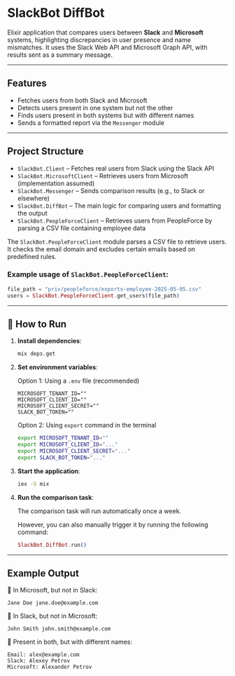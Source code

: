 # SlackBot DiffBot

Elixir application that compares users between **Slack** and **Microsoft** systems, highlighting discrepancies in user presence and name mismatches. It uses the Slack Web API and Microsoft Graph API, with results sent as a summary message.

---

## Features

- Fetches users from both Slack and Microsoft
- Detects users present in one system but not the other
- Finds users present in both systems but with different names
- Sends a formatted report via the `Messenger` module

---

## Project Structure

- `SlackBot.Client` – Fetches real users from Slack using the Slack API
- `SlackBot.MicrosoftClient` – Retrieves users from Microsoft (implementation assumed)
- `SlackBot.Messenger` – Sends comparison results (e.g., to Slack or elsewhere)
- `SlackBot.DiffBot` – The main logic for comparing users and formatting the output
- `SlackBot.PeopleForceClient` – Retrieves users from PeopleForce by parsing a CSV file containing employee data

The `SlackBot.PeopleForceClient` module parses a CSV file to retrieve users. It checks the email domain and excludes certain emails based on predefined rules.

### Example usage of `SlackBot.PeopleForceClient`:

```elixir
file_path = "priv/peopleforce/exports-employee-2025-05-05.csv"
users = SlackBot.PeopleForceClient.get_users(file_path)
```
---

## 🚀 How to Run

1. **Install dependencies**:

    ```bash
    mix deps.get
    ```

2. **Set environment variables**:

    Option 1: Using a `.env` file (recommended)

    ```
    MICROSOFT_TENANT_ID=""
    MICROSOFT_CLIENT_ID=""
    MICROSOFT_CLIENT_SECRET=""
    SLACK_BOT_TOKEN=""
    ```

    Option 2: Using `export` command in the terminal

    ```bash
    export MICROSOFT_TENANT_ID=""     
    export MICROSOFT_CLIENT_ID="..."   
    export MICROSOFT_CLIENT_SECRET="..."   
    export SLACK_BOT_TOKEN="..."   
    ```

3. **Start the application**:

    ```bash
    iex -S mix
    ```

4. **Run the comparison task**:

    The comparison task will run automatically once a week. 
    
    However, you can also manually trigger it by running the following command:

    ```elixir
    SlackBot.DiffBot.run()
    ```

---

##  Example Output

🔵 In Microsoft, but not in Slack:

    Jane Doe jane.doe@example.com

🔵 In Slack, but not in Microsoft:

    John Smith john.smith@example.com

🔵 Present in both, but with different names:

    Email: alex@example.com
    Slack: Alexey Petrov
    Microsoft: Alexander Petrov
